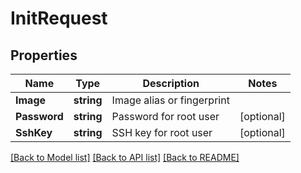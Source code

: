 # InitRequest

## Properties

Name | Type | Description | Notes
------------ | ------------- | ------------- | -------------
**Image** | **string** | Image alias or fingerprint | 
**Password** | **string** | Password for root user | [optional] 
**SshKey** | **string** | SSH key for root user | [optional] 

[[Back to Model list]](../README.md#documentation-for-models) [[Back to API list]](../README.md#documentation-for-api-endpoints) [[Back to README]](../README.md)


